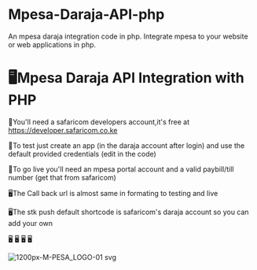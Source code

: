 # Mpesa-Daraja-API-php
An mpesa daraja integration code  in php. Integrate mpesa to your website or web applications in php.

# 🖥️Mpesa Daraja API Integration with PHP

🔰You'll need  a safaricom developers account,it's free at https://developer.safaricom.co.ke

🔰To test just create an app (in the daraja account after login) and use the default provided credentials (edit in the code)

🔰To go live you'll need an mpesa portal account and a valid paybill/till number (get that from safaricom)

🖥️The Call back url is almost same in formating to testing and live

🖥️The stk push default shortcode is safaricom's daraja account so you can add your own

🖥️
🖥️
🖥️
🖥️

![1200px-M-PESA_LOGO-01 svg](https://user-images.githubusercontent.com/97826144/179348147-5d51b2af-8e76-4f8e-858e-4d37420b59b8.png)
